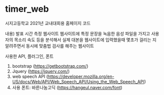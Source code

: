 # timer_web
시지고등학교 2021년 교내대회용 홈페이지 코드

내용)
발표 시간 측정 웹사이트
웹사이트에 특정 문장을 녹음한 음성 파일을 가지고 사용자의 목소리 속도 등을 분석해서 
실제 대본을 웹사이트에 입력했을때 몇초가 걸리는 지 알려주면서 동시에 맞춤법 검사를 해주는 웹사이트

사용한 API, 플러그인, 폰트
1. bootstrap (https://getbootstrap.com/)
2. Jquery (https://jquery.com/)
3. web speech API (https://developer.mozilla.org/en-US/docs/Web/API/Web_Speech_API/Using_the_Web_Speech_API)
4. 사용 폰트: 바른나눔고딕 (https://hangeul.naver.com/font)
